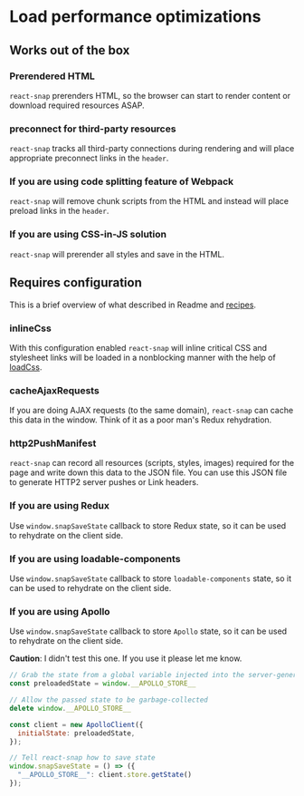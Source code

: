 # Load performance optimizations

## Works out of the box

### Prerendered HTML

`react-snap` prerenders HTML, so the browser can start to render content or download required resources ASAP.

### preconnect for third-party resources

`react-snap` tracks all third-party connections during rendering and will place appropriate preconnect links in the `header`.

### If you are using code splitting feature of Webpack

`react-snap` will remove chunk scripts from the HTML and instead will place preload links in the `header`.

### If you are using CSS-in-JS solution

`react-snap` will prerender all styles and save in the HTML.

## Requires configuration

This is a brief overview of what described in Readme and [recipes](recipes.md).

### inlineCss

With this configuration enabled `react-snap` will inline critical CSS and stylesheet links will be loaded in a nonblocking manner with the help of [loadCss](https://www.npmjs.com/package/fg-loadcss).

### cacheAjaxRequests

If you are doing AJAX requests (to the same domain), `react-snap` can cache this data in the window. Think of it as a poor man's Redux rehydration.

### http2PushManifest

`react-snap` can record all resources (scripts, styles, images) required for the page and write down this data to the JSON file. You can use this JSON file to generate HTTP2 server pushes or Link headers.

### If you are using Redux

Use `window.snapSaveState` callback to store Redux state, so it can be used to rehydrate on the client side.

### If you are using loadable-components

Use `window.snapSaveState` callback to store `loadable-components` state, so it can be used to rehydrate on the client side.

### If you are using Apollo

Use `window.snapSaveState` callback to store `Apollo` state, so it can be used to rehydrate on the client side.

**Caution**: I didn't test this one. If you use it please let me know.

```js
// Grab the state from a global variable injected into the server-generated HTML
const preloadedState = window.__APOLLO_STORE__

// Allow the passed state to be garbage-collected
delete window.__APOLLO_STORE__

const client = new ApolloClient({
  initialState: preloadedState,
});

// Tell react-snap how to save state
window.snapSaveState = () => ({
  "__APOLLO_STORE__": client.store.getState()
});
```
